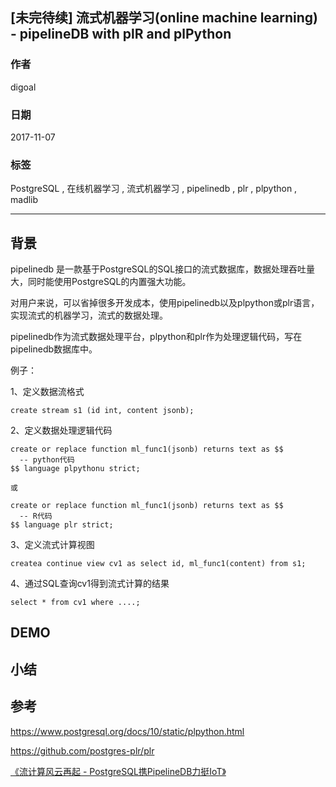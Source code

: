 ## [未完待续] 流式机器学习(online machine learning) - pipelineDB with plR and plPython  
                         
### 作者        
digoal        
        
### 日期         
2017-11-07        
          
### 标签        
PostgreSQL , 在线机器学习 , 流式机器学习 , pipelinedb , plr , plpython , madlib     
                    
----                    
                     
## 背景        
pipelinedb 是一款基于PostgreSQL的SQL接口的流式数据库，数据处理吞吐量大，同时能使用PostgreSQL的内置强大功能。  
  
对用户来说，可以省掉很多开发成本，使用pipelinedb以及plpython或plr语言，实现流式的机器学习，流式的数据处理。  
  
pipelinedb作为流式数据处理平台，plpython和plr作为处理逻辑代码，写在pipelinedb数据库中。  
  
例子：  
  
1、定义数据流格式  
  
```  
create stream s1 (id int, content jsonb);  
```  
  
2、定义数据处理逻辑代码  
  
```  
create or replace function ml_func1(jsonb) returns text as $$  
  -- python代码  
$$ language plpythonu strict;  
  
或  
  
create or replace function ml_func1(jsonb) returns text as $$  
  -- R代码  
$$ language plr strict;  
```  
  
3、定义流式计算视图  
  
```  
createa continue view cv1 as select id, ml_func1(content) from s1;  
```  
  
4、通过SQL查询cv1得到流式计算的结果  
  
```  
select * from cv1 where ....;  
```  
  
## DEMO  
  
## 小结  
  
## 参考  
https://www.postgresql.org/docs/10/static/plpython.html  
  
https://github.com/postgres-plr/plr  
  
[《流计算风云再起 - PostgreSQL携PipelineDB力挺IoT》](../201612/20161220_01.md)    
  
